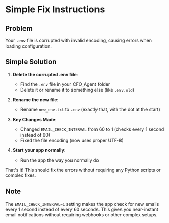 # Simple Fix Instructions

## Problem
Your `.env` file is corrupted with invalid encoding, causing errors when loading configuration.

## Simple Solution

1. **Delete the corrupted .env file**:
   - Find the `.env` file in your CFO_Agent folder
   - Delete it or rename it to something else (like `.env.old`)

2. **Rename the new file**:
   - Rename `new_env.txt` to `.env` (exactly that, with the dot at the start)

3. **Key Changes Made**:
   - Changed `EMAIL_CHECK_INTERVAL` from 60 to 1 (checks every 1 second instead of 60)
   - Fixed the file encoding (now uses proper UTF-8)

4. **Start your app normally**:
   - Run the app the way you normally do

That's it! This should fix the errors without requiring any Python scripts or complex fixes.

## Note
The `EMAIL_CHECK_INTERVAL=1` setting makes the app check for new emails every 1 second instead of every 60 seconds. This gives you near-instant email notifications without requiring webhooks or other complex setups. 